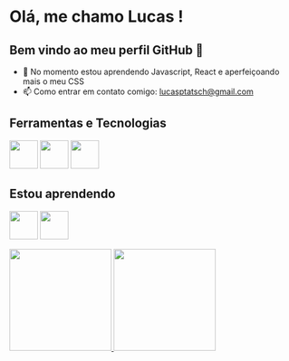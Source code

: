 # Olá, me chamo Lucas ! 
## Bem vindo ao meu perfil GitHub 👋

- 🌱 No momento estou aprendendo Javascript, React e aperfeiçoando mais o meu CSS
- 📫 Como entrar em contato comigo: lucasptatsch@gmail.com

## Ferramentas e Tecnologias
<img src="https://cdn.jsdelivr.net/gh/devicons/devicon/icons/javascript/javascript-original.svg" width="50" height="50" /> <img src="https://cdn.jsdelivr.net/gh/devicons/devicon/icons/git/git-original-wordmark.svg" width="50" height="50" /> <img src="https://cdn.jsdelivr.net/gh/devicons/devicon/icons/css3/css3-original-wordmark.svg" width="50" height="50" />

## Estou aprendendo
<img src="https://cdn.jsdelivr.net/gh/devicons/devicon/icons/react/react-original.svg" width="50" height="50" /> <img src="https://cdn.jsdelivr.net/gh/devicons/devicon/icons/nodejs/nodejs-original-wordmark.svg" width="50" height="50" />

<div>
<a href="https://github.com/lucas-tatsch">
<img loading="lazy" height="180em" src="https://github-readme-stats.vercel.app/api/top-langs/?username=lucas-tatsch&layout=compact&langs_count=7&theme=dracula"/>
<img loading="lazy" height="180em" src="https://github-readme-stats.vercel.app/api?username=lucas-tatsch&show_icons=true&theme=dracula&include_all_commits=true&count_private=true"/>
</div>
          
          
          
